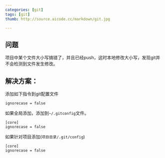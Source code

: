 ```yaml
---
categories: [git]
tags: [git]
thumb: http://source.aicode.cc/markdown/git.jpg

---
```


## 问题

项目中某个文件大小写搞错了，并且已经push，这时本地修改大小写，发现git并不会检测到文件发生修改。


## 解决方案：

添加如下指令到git配置文件

    ignorecase = false

<!--more-->

如果全局添加，添加到`~/.gitconfig`文件。

    [core]
    ignorecase = false

如果针对项目添加(`项目目录/.git/config`)

    [core]
    ignorecase = false
